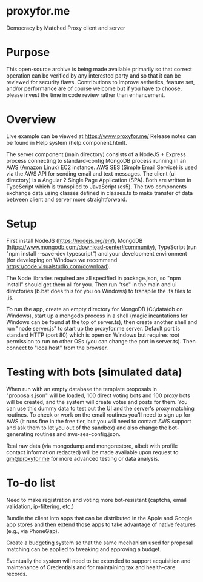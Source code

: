 # proxyfor.me
Democracy by Matched Proxy client and server

# Purpose
This open-source archive is being made available primarily so that correct operation can be verified by any interested party and so that it can be reviewed for security flaws. Contributions to improve aethetics, feature set, and/or performance are of course welcome but if you have to choose, please invest the time in code review rather than enhancement.

# Overview
Live example can be viewed at https://www.proxyfor.me/ Release notes can be found in Help system (help.component.html).

The server component (main directory) consists of a NodeJS + Express process connecting to standard-config MongoDB process running in an AWS (Amazon Linux) EC2 instance. AWS SES (Simple Email Service) is used via the AWS API for sending email and text messages. The client (ui directory) is a Angular 2 Single Page Application (SPA). Both are written in TypeScript which is transpiled to JavaScript (es5). The two components exchange data using classes defined in classes.ts to make transfer of data between client and server more straightforward.

# Setup
First install NodeJS (https://nodejs.org/en/), MongoDB (https://www.mongodb.com/download-center#community), TypeScript (run "npm install --save-dev typescript") and your development environment (for developing on Windows we recommend https://code.visualstudio.com/download).

The Node libraries required are all specified in package.json, so "npm install" should get them all for you. Then run "tsc" in the main and ui directories (b.bat does this for you on Windows) to transpile the .ts files to .js.

To run the app, create an empty directory for MongoDB (C:\data\db on Windows), start up a mongodb process in a shell (magic incantations for Windows can be found at the top of server.ts), then create another shell and run "node server.js" to start up the proxyfor.me server. Default port is standard HTTP (port 80) which is open on Windows but requires root permission to run on other OSs (you can change the port in server.ts). Then connect to "localhost" from the browser.

# Testing with bots (simulated data)
When run with an empty database the template proposals in "proposals.json" will be loaded, 100 direct voting bots and 100 proxy bots will be created, and the system will create votes and posts for them. You can use this dummy data to test out the UI and the server's proxy matching routines. To check or work on the email routines you'll need to sign up for AWS (it runs fine in the free tier, but you will need to contact AWS support and ask them to let you out of the sandbox) and also change the bot-generating routines and aws-ses-config.json.

Real raw data (via mongodump and mongorestore, albeit with profile contact information redacted) will be made available upon request to gm@proxyfor.me for more advanced testing or data analysis.

# To-do list
Need to make registration and voting more bot-resistant (captcha, email validation, ip-filtering, etc.)

Bundle the client into apps that can be distributed in the Apple and Google app stores and then extend those apps to take advantage of native features (e.g., via PhoneGap).

Create a budgeting system so that the same mechanism used for proposal matching can be applied to tweaking and approving a budget.

Eventually the system will need to be extended to support acquisition and maintenance of Credentials and for maintaining tax and health-care records.